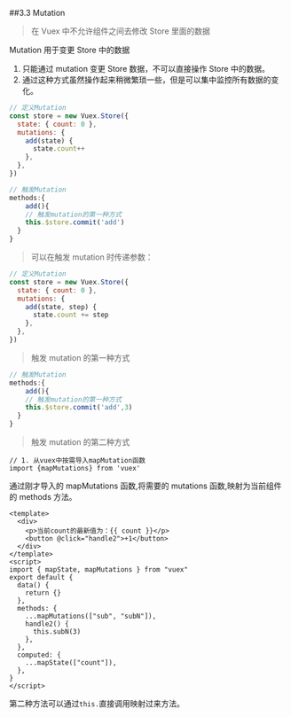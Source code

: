 ##3.3 Mutation

> 在 Vuex 中不允许组件之间去修改 Store 里面的数据

Mutation 用于变更 Store 中的数据

1. 只能通过 mutation 变更 Store 数据，不可以直接操作 Store 中的数据。
2. 通过这种方式虽然操作起来稍微繁琐一些，但是可以集中监控所有数据的变化。

```js
// 定义Mutation
const store = new Vuex.Store({
  state: { count: 0 },
  mutations: {
    add(state) {
      state.count++
    },
  },
})
```

```js
// 触发Mutation
methods:{
	add(){
    // 触发mutation的第一种方式
    this.$store.commit('add')
  }
}
```

> 可以在触发 mutation 时传递参数：

```js
// 定义Mutation
const store = new Vuex.Store({
  state: { count: 0 },
  mutations: {
    add(state, step) {
      state.count += step
    },
  },
})
```

> 触发 mutation 的第一种方式

```js
// 触发Mutation
methods:{
	add(){
    // 触发mutation的第一种方式
    this.$store.commit('add',3)
  }
}
```

> 触发 mutation 的第二种方式

```
// 1. 从vuex中按需导入mapMutation函数
import {mapMutations} from 'vuex'
```

通过刚才导入的 mapMutations 函数,将需要的 mutations 函数,映射为当前组件的 methods 方法。

```vue
<template>
  <div>
    <p>当前count的最新值为：{{ count }}</p>
    <button @click="handle2">+1</button>
  </div>
</template>
<script>
import { mapState, mapMutations } from "vuex"
export default {
  data() {
    return {}
  },
  methods: {
    ...mapMutations(["sub", "subN"]),
    handle2() {
      this.subN(3)
    },
  },
  computed: {
    ...mapState(["count"]),
  },
}
</script>
```

第二种方法可以通过`this.`直接调用映射过来方法。
